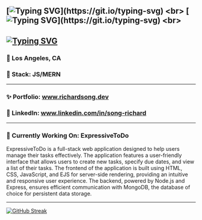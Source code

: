 
[![Typing SVG](https://readme-typing-svg.demolab.com?font=Fira+Code&pause=1000&color=42EAF7&random=false&width=435&lines=Hello%2C+I'm+Richard!)](https://git.io/typing-svg) <br>
[![Typing SVG](https://readme-typing-svg.demolab.com?font=Fira+Code&pause=1000&color=F70404&random=false&width=435&lines=..a+Full-Stack+Software+Developer.)](https://git.io/typing-svg) <br>
-----
[![Typing SVG](https://readme-typing-svg.demolab.com?font=Fira+Code&pause=1000&random=false&width=435&lines=Status%3A+[OPEN+TO+WORK])](https://git.io/typing-svg)
-----

### 🌆 Los Angeles, CA
### 🥞 Stack: JS/MERN
-----
### ✨ Portfolio: www.richardsong.dev
### 🔗 LinkedIn: www.linkedin.com/in/song-richard
-----
### 🚧 Currently Working On: ExpressiveToDo

ExpressiveToDo is a full-stack web application designed to help users manage their tasks effectively. The application features a user-friendly interface that allows users to create new tasks, specify due dates, and view a list of their tasks. The frontend of the application is built using HTML, CSS, JavaScript, and EJS for server-side rendering, providing an intuitive and responsive user experience. The backend, powered by Node.js and Express, ensures efficient communication with MongoDB, the database of choice for persistent data storage.

-----
[![GitHub Streak](https://streak-stats.demolab.com?user=Song-richard&theme=dark)](https://git.io/streak-stats)
